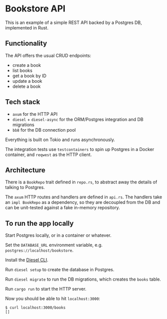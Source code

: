 # Bookstore API

This is an example of a simple REST API backed by a Postgres DB, implemented in
Rust.

## Functionality

The API offers the usual CRUD endpoints:
* create a book
* list books
* get a book by ID
* update a book
* delete a book

## Tech stack

* `axum` for the HTTP API
* `diesel` + `diesel-async` for the ORM/Postgres integration and DB migrations
* `bb8` for the DB connection pool

Everything is built on Tokio and runs asynchronously.

The integration tests use `testcontainers` to spin up Postgres in a Docker
container, and `reqwest` as the HTTP client.

## Architecture

There is a `BookRepo` trait defined in `repo.rs`, to abstract away the details
of talking to Postgres.

The `axum` HTTP routes and handlers are defined in `api.rs`. The handlers take
an `impl BookRepo` as a dependency, so they are decoupled from the DB and can be
unit-tested against a fake in-memory repository.

## To run the app locally

Start Postgres locally, or in a container or whatever.

Set the `DATABASE_URL` environment variable, e.g. `postgres://localhost/bookstore`.

Install the [Diesel
CLI](https://diesel.rs/guides/getting-started.html#installing-diesel-cli).

Run `diesel setup` to create the database in Postgres.

Run `diesel migrate` to run the DB migrations, which creates the `books` table.

Run `cargo run` to start the HTTP server.

Now you should be able to hit `localhost:3000`:

```
$ curl localhost:3000/books
[]
```
